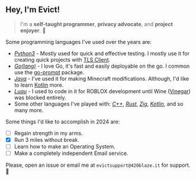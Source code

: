 ## Hey, I'm Evict!
> I'm a **self-taught programmer**, **privacy advocate**, and **project enjoyer**. :tada:

Some programming languages I've used over the years are:
- *[Python3](https://python.org/)* - Mostly used for quick and effective testing. I mostly use it for creating quick projects with [TLS Client](https://pypi.org/project/tls-client).
- *[Go(lang)](https://go.dev/)* - I love Go, it's fast and easily deployable on the go. I common use the [go-prompt](https://pkg.go.dev/github.com/c-bata/go-prompt) package.
- *[Java](https://www.oracle.com/java)* - I've used it for making Minecraft modifications. Although, I'd like to learn [Kotlin](https://kotlinlang.org/) more.
- *[Luau](https://luau-lang.org/)* - I used to code in it for ROBLOX development until Wine ([Vinegar](https://github.com/vinegarhq/vinegar)) was blocked entirely.
- Some other languages I've played with: *[C++](https://isocpp.org/)*, *[Rust](https://www.rust-lang.org/)*, *[Zig](https://ziglang.org/)*, *[Kotlin](https://kotlinlang.org/)*, and so many more.

Some things I'd like to accomplish in 2024 are:
- [ ] Regain strength in my arms.
- [x] Run 3 miles without break.
- [ ] Learn how to make an Operating System.
- [ ] Make a completely independent Email service.

Please, open an issue or email me at `evictsupport@420blaze.it` for support. 🥳
